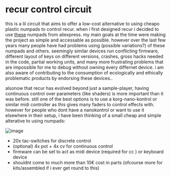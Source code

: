 # recur control circuit

this is a lil circuit that aims to offer a low-cost alternative to using cheapo plastic numpads to control recur. when i first designed recur i decided to use [these](https://www.aliexpress.com/item/4000748567192.html) numpads from aliexpress. my main goals at the time were making the project as simple and accessable as possible. however over the last few years many people have had problems using (possible variations?) of these numpads and others. seemingly similar devices run conflicting firmware, different layout of keys on different versions, crashes, gross hacks needed in the code, partial working units, and many more frustrating problems that are impossible for me to debug without owning every differnet device. i am also aware of contributing to the consumption of ecologically and ethically problematic products by endorsing these devices..

alsonow that recur has evolved beyond just a sample-player, having continuous control over parameters (like shaders) is more important than it was before. still one of the best options is to use a korg-nano-kontrol or similar midi controller as this gives many faders to control effects with. however for people who dont have a nanokontrol or want to use it elsewhere in their setup, i have been thinking of a small cheap and simple alterative to using numpads:

![image](https://user-images.githubusercontent.com/12017938/96725839-a4cd7700-13b1-11eb-83d5-a9e582766bee.png)

- 20x tac-switches for discrete control
- (optional) 4x pot + 4x cv for continuous control
- firmware can be set to act as midi device (required for cc ) or keyboard device
- shouldnt come to much more than 10€ cost in parts (ofcourse more for kits/assembled if i ever get round to this)
